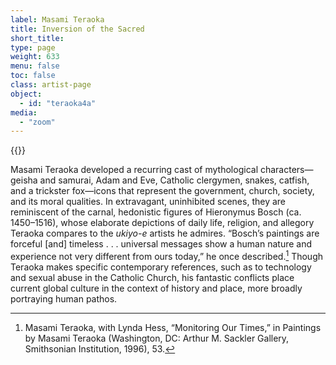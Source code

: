 ```yaml
---
label: Masami Teraoka
title: Inversion of the Sacred
short_title:
type: page
weight: 633
menu: false
toc: false
class: artist-page
object:
  - id: "teraoka4a"
media:
  - "zoom"
---
```

{{<q-figure id="teraoka4a">}}

Masami Teraoka developed a recurring cast of mythological characters—geisha and samurai, Adam and Eve, Catholic clergymen, snakes, catfish, and a trickster fox—icons that represent the government, church, society, and its moral qualities. In extravagant, uninhibited scenes, they are reminiscent of the carnal, hedonistic figures of Hieronymus Bosch (ca. 1450–1516), whose elaborate depictions of daily life, religion, and allegory Teraoka compares to the *ukiyo-e* artists he admires. “Bosch’s paintings are forceful \[and\] timeless . . . universal messages show a human nature and experience not very different from ours today,” he once described.[^1] Though Teraoka makes specific contemporary references, such as to technology and sexual abuse in the Catholic Church, his fantastic conflicts place current global culture in the context of history and place, more broadly portraying human pathos.

[^1]: Masami Teraoka, with Lynda Hess, “Monitoring Our Times,” in Paintings by Masami Teraoka (Washington, DC: Arthur M. Sackler Gallery, Smithsonian Institution, 1996), 53.
